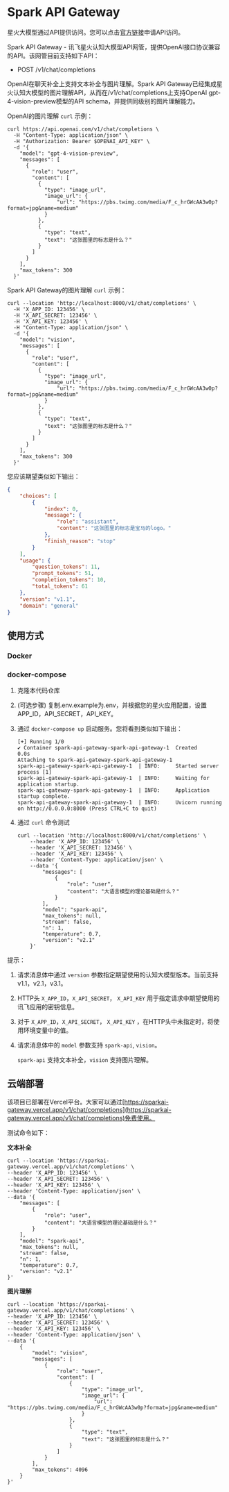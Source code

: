 # Spark API Gateway

星火大模型通过API提供访问。您可以点击[官方链接](https://dub.sh/xinghuo)申请API访问。

Spark API Gateway - 讯飞星火认知大模型API网管，提供OpenAI接口协议兼容的API。该网管目前支持如下API：

- POST /v1/chat/completions

OpenAI在聊天补全上支持文本补全与图片理解。Spark API Gateway已经集成星火认知大模型的图片理解API，从而在/v1/chat/completions上支持OpenAI gpt-4-vision-preview模型的API schema，并提供同级别的图片理解能力。

OpenAI的图片理解 `curl` 示例：

```shell
curl https://api.openai.com/v1/chat/completions \
  -H "Content-Type: application/json" \
  -H "Authorization: Bearer $OPENAI_API_KEY" \
  -d '{
    "model": "gpt-4-vision-preview",
    "messages": [
      {
        "role": "user",
        "content": [
          {
            "type": "image_url",
            "image_url": {
                "url": "https://pbs.twimg.com/media/F_c_hrGWcAA3w0p?format=jpg&name=medium"
            }
          },
          {
            "type": "text",
            "text": "这张图里的标志是什么？"
          }
        ]
      }
    ],
    "max_tokens": 300
  }'
```

Spark API Gateway的图片理解 `curl` 示例：

```shell
curl --location 'http://localhost:8000/v1/chat/completions' \
  -H 'X_APP_ID: 123456' \
  -H 'X_API_SECRET: 123456' \
  -H 'X_API_KEY: 123456' \
  -H "Content-Type: application/json" \
  -d '{
    "model": "vision",
    "messages": [
      {
        "role": "user",
        "content": [
          {
            "type": "image_url",
            "image_url": {
                "url": "https://pbs.twimg.com/media/F_c_hrGWcAA3w0p?format=jpg&name=medium"
            }
          },
          {
            "type": "text",
            "text": "这张图里的标志是什么？"
          }
        ]
      }
    ],
    "max_tokens": 300
  }'
```

您应该期望类似如下输出：

```json
{
    "choices": [
        {
            "index": 0,
            "message": {
                "role": "assistant",
                "content": "这张图里的标志是宝马的logo。"
            },
            "finish_reason": "stop"
        }
    ],
    "usage": {
        "question_tokens": 11,
        "prompt_tokens": 51,
        "completion_tokens": 10,
        "total_tokens": 61
    },
    "version": "v1.1",
    "domain": "general"
}
```

## 使用方式

### Docker

### docker-compose

1. 克隆本代码仓库

2. (可选步骤) 复制.env.example为.env，并根据您的星火应用配置，设置APP_ID，API_SECRET，API_KEY。

3. 通过 `docker-compose up` 启动服务。您将看到类似如下输出：

    ```shell
    [+] Running 1/0
    ✔ Container spark-api-gateway-spark-api-gateway-1  Created                                                                                                 0.0s 
    Attaching to spark-api-gateway-spark-api-gateway-1
    spark-api-gateway-spark-api-gateway-1  | INFO:     Started server process [1]
    spark-api-gateway-spark-api-gateway-1  | INFO:     Waiting for application startup.
    spark-api-gateway-spark-api-gateway-1  | INFO:     Application startup complete.
    spark-api-gateway-spark-api-gateway-1  | INFO:     Uvicorn running on http://0.0.0.0:8000 (Press CTRL+C to quit)
    ```
4. 通过 `curl` 命令测试

    ```shell
    curl --location 'http://localhost:8000/v1/chat/completions' \
        --header 'X_APP_ID: 123456' \
        --header 'X_API_SECRET: 123456' \
        --header 'X_API_KEY: 123456' \
        --header 'Content-Type: application/json' \
        --data '{
            "messages": [
                {
                    "role": "user",
                    "content": "大语言模型的理论基础是什么？"
                }
            ],
            "model": "spark-api",
            "max_tokens": null,
            "stream": false,
            "n": 1,
            "temperature": 0.7,
            "version": "v2.1"
        }'
    ```

提示：

1. 请求消息体中通过 `version` 参数指定期望使用的认知大模型版本。当前支持v1.1，v2.1，v3.1。
2. HTTP头 `X_APP_ID`，`X_API_SECRET`， `X_API_KEY` 用于指定请求中期望使用的讯飞应用的密钥信息。
3. 对于 `X_APP_ID`，`X_API_SECRET`， `X_API_KEY` ，在HTTP头中未指定时，将使用环境变量中的值。
4. 请求消息体中的 `model` 参数支持 `spark-api`, `vision`。

    `spark-api` 支持文本补全，`vision` 支持图片理解。

## 云端部署

该项目已部署在Vercel平台。大家可以通过[https://sparkai-gateway.vercel.app/v1/chat/completions](https://sparkai-gateway.vercel.app/v1/chat/completions)免费使用。

测试命令如下：

**文本补全** 

```shell
curl --location 'https://sparkai-gateway.vercel.app/v1/chat/completions' \
--header 'X_APP_ID: 123456' \
--header 'X_API_SECRET: 123456' \
--header 'X_API_KEY: 123456' \
--header 'Content-Type: application/json' \
--data '{
    "messages": [
        {
            "role": "user",
            "content": "大语言模型的理论基础是什么？"
        }
    ],
    "model": "spark-api",
    "max_tokens": null,
    "stream": false,
    "n": 1,
    "temperature": 0.7,
    "version": "v2.1"
}'
```

**图片理解** 

```shell
curl --location 'https://sparkai-gateway.vercel.app/v1/chat/completions' \
--header 'X_APP_ID: 123456' \
--header 'X_API_SECRET: 123456' \
--header 'X_API_KEY: 123456' \
--header 'Content-Type: application/json' \
--data '{
    {
        "model": "vision",
        "messages": [
            {
                "role": "user",
                "content": [
                    {
                        "type": "image_url",
                        "image_url": {
                            "url": "https://pbs.twimg.com/media/F_c_hrGWcAA3w0p?format=jpg&name=medium"
                        }
                    },
                    {
                        "type": "text",
                        "text": "这张图里的标志是什么？"
                    }
                ]
            }
        ],
        "max_tokens": 4096
    }
}'
```

